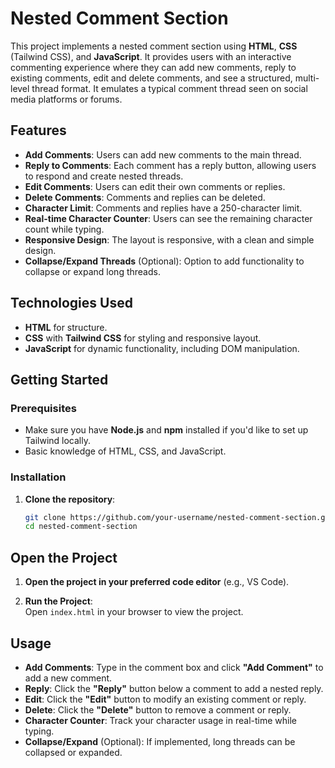 # Nested Comment Section

This project implements a nested comment section using **HTML**, **CSS** (Tailwind CSS), and **JavaScript**. It provides users with an interactive commenting experience where they can add new comments, reply to existing comments, edit and delete comments, and see a structured, multi-level thread format. It emulates a typical comment thread seen on social media platforms or forums.

## Features

- **Add Comments**: Users can add new comments to the main thread.
- **Reply to Comments**: Each comment has a reply button, allowing users to respond and create nested threads.
- **Edit Comments**: Users can edit their own comments or replies.
- **Delete Comments**: Comments and replies can be deleted.
- **Character Limit**: Comments and replies have a 250-character limit.
- **Real-time Character Counter**: Users can see the remaining character count while typing.
- **Responsive Design**: The layout is responsive, with a clean and simple design.
- **Collapse/Expand Threads** (Optional): Option to add functionality to collapse or expand long threads.

## Technologies Used

- **HTML** for structure.
- **CSS** with **Tailwind CSS** for styling and responsive layout.
- **JavaScript** for dynamic functionality, including DOM manipulation.

## Getting Started

### Prerequisites

- Make sure you have **Node.js** and **npm** installed if you'd like to set up Tailwind locally.
- Basic knowledge of HTML, CSS, and JavaScript.

### Installation

1. **Clone the repository**:

   ```bash
   git clone https://github.com/your-username/nested-comment-section.git
   cd nested-comment-section
   
## Open the Project

1. **Open the project in your preferred code editor** (e.g., VS Code).

2. **Run the Project**:  
   Open `index.html` in your browser to view the project.

## Usage

- **Add Comments**: Type in the comment box and click **"Add Comment"** to add a new comment.
- **Reply**: Click the **"Reply"** button below a comment to add a nested reply.
- **Edit**: Click the **"Edit"** button to modify an existing comment or reply.
- **Delete**: Click the **"Delete"** button to remove a comment or reply.
- **Character Counter**: Track your character usage in real-time while typing.
- **Collapse/Expand** (Optional): If implemented, long threads can be collapsed or expanded.
